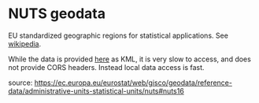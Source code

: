 # NUTS geodata

EU standardized geographic regions for statistical applications.
See [wikipedia](https://en.wikipedia.org/wiki/Nomenclature_of_Territorial_Units_for_Statistics).

While the data is provided [here](http://nuts.geovocab.org/) as KML, it is very slow to access, and does not provide CORS headers.
Instead local data access is fast.

source: https://ec.europa.eu/eurostat/web/gisco/geodata/reference-data/administrative-units-statistical-units/nuts#nuts16


